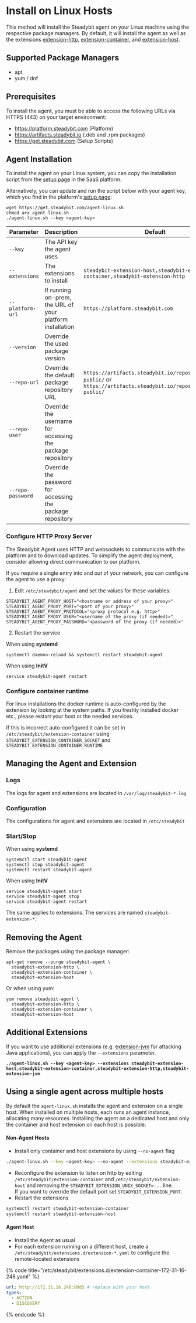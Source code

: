 # Install on Linux Hosts

This method will install the Steadybit agent on your Linux machine using the respective package managers. By default, it will install the agent as well as the extensions [extension-http](https://hub.steadybit.com/extension/com.steadybit.extension\_http), [extension-container](https://hub.steadybit.com/extension/com.steadybit.extension\_container), and [extension-host](https://hub.steadybit.com/extension/com.steadybit.extension\_host).

## Supported Package Managers

* apt
* yum / dnf

## Prerequisites

To install the agent, you must be able to access the following URLs via HTTPS (443) on your target environment:

* https://platform.steadybit.com (Platform)
* https://artifacts.steadybit.io (.deb and .rpm packages)
* https://get.steadybit.com (Setup Scripts)

## Agent Installation

To install the agent on your Linux system, you can copy the installation script from the [setup page](https://platform.steadybit.com/settings/agents/setup) in the SaaS platform.

Alternatively, you can update and run the script below with your agent key, which you find in the platform's [setup page](https://platform.steadybit.com/settings/agents/setup):

```shell
wget https://get.steadybit.com/agent-linux.sh
chmod a+x agent-linux.sh
./agent-linux.sh --key <agent-key>
```

| Parameter         | Description                                                | Default                                                                                                                |
| ----------------- | ---------------------------------------------------------- | ---------------------------------------------------------------------------------------------------------------------- |
| `--key`           | The API key the agent uses                                 |                                                                                                                        |
| `--extensions`    | The extensions to install                                  | `steadybit-extension-host,steadybit-extension-container,steadybit-extension-http`                                      |
| `--platform-url`  | If running on-prem, the URL of your platform installation  | `https://platform.steadybit.com`                                                                                       |
| `--version`       | Override the used package version                          |                                                                                                                        |
| `--repo-url`      | Override the default package repository URL                | `https://artifacts.steadybit.io/repository/{yum}-public/` or `https://artifacts.steadybit.io/repository/{deb}-public/` |
| `--repo-user`     | Override the username for accessing the package repository |                                                                                                                        |
| `--repo-password` | Override the password for accessing the package repository |                                                                                                                        |

### Configure HTTP Proxy Server

The Steadybit Agent uses HTTP and websockets to communicate with the platform and to download updates. To simplify the agent deployment, consider allowing direct communication to our platform.

If you require a single entry into and out of your network, you can configure the agent to use a proxy:

1. Edit `/etc/steadybit/agent` and set the values for these variables:

```shell
STEADYBIT_AGENT_PROXY_HOST="<hostname or address of your proxy>"
STEADYBIT_AGENT_PROXY_PORT="<port of your proxy>"
STEADYBIT_AGENT_PROXY_PROTOCOL="<proxy protocol e.g. http>"
STEADYBIT_AGENT_PROXY_USER="<username of the proxy (if needed)>"
STEADYBIT_AGENT_PROXY_PASSWORD="<password of the proxy (if needed)>"
```

2. Restart the service

When using **systemd**

```
systemctl daemon-reload && systemctl restart steadybit-agent
```

When using **InitV**

```
service steadybit-agent restart
```

### Configure container runtime

For linux installations the docker runtime is auto-configured by the extension by looking at the system paths. If you freshly installed docker etc., please restart your host or the needed services.

If this is incorrect auto-configured it can be set in `/etc/steadybit/extension-container` using `STEADYBIT_EXTENSION_CONTAINER_SOCKET` and `STEADYBIT_EXTENSION_CONTAINER_RUNTIME`

## Managing the Agent and Extension

### Logs

The logs for agent and extensions are located in `/var/log/steadybit-*.log`

### Configuration

The configurations for agent and extensions are located in `/etc/steadybit`

### Start/Stop

When using **systemd**

```
systemctl start steadybit-agent
systemctl stop steadybit-agent
systemctl restart steadybit-agent
```

When using **InitV**

```
service steadybit-agent start
service steadybit-agent stop
service steadybit-agent restart
```

The same applies to extensions. The services are named `steadybit-extension-*`.

## Removing the Agent

Remove the packages using the package manager:

```
apt-get remove --purge steadybit-agent \
  steadybit-extension-http \
  steadybit-extension-container \
  steadybit-extension-host
```

Or when using yum:

```
yum remove steadybit-agent \
  steadybit-extension-http \
  steadybit-extension-container \
  steadybit-extension-host
```

## Additional Extensions

If you want to use additional extensions (e.g. [extension-jvm](https://hub.steadybit.com/extension/com.steadybit.extension\_jvm) for attacking Java applications), you can apply the `--extensions` parameter.

<pre><code><strong>./agent-linux.sh --key &#x3C;agent-key> --extensions steadybit-extension-host,steadybit-extension-container,steadybit-extension-http,steadybit-extension-jvm
</strong></code></pre>

## Using a single agent across multiple hosts

By default the `agent-linux.sh` installs the agent and extension on a single host. When installed on multiple hosts, each runs an agent instance, allocating many resources. Installing the agent on a dedicated host and only the container and host extension on each host is possible.

#### Non-Agent Hosts

* Install only container and host extensions by using `--no-agent` flag

```bash
./agent-linux.sh --key <agent-key> --no-agent --extensions steadybit-extension-host,steadybit-extension-container
```

* Reconfigure the extension to listen on http by editing `/etc/steadybit/extension-container` and `/etc/steadybit/extension-host` and removing the `STEADYBIT_EXTENSION_UNIX_SOCKET=...` line.\
  If you want to override the default port set `STEADYBIT_EXTENSION_PORT`.
* Restart the extensions

```bash
systemctl restart steadybit-extension-container
systemctl restart steadybit-extension-host
```

#### Agent Host

* Install the Agent as usual
* For each extension running on a different host, create a `/etc/steadybit/extensions.d/extension-*.yaml` to configure the remote-located extensions

{% code title="/etc/steadybit/extensions.d/extension-container-172-31-16-248.yaml" %}
```yaml
url: http://172.31.16.248:8085 # replace with your host
types:
  - ACTION
  - DISCOVERY
```
{% endcode %}
